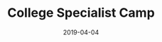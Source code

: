 ---
title: College Specialist Camp
location: AIA World Headquarters, Xenia, OH
image: /uploads/football/Kornblue Logo March 2016.JPG
permalink: /football/event/college
start_date: July 26-28, 2019
end_date: 
date: '2019-04-04'
layout: page
alt_url: 'http://www.kornbluekicking.com/?p=4429'
short_description: "A limited number of collegiate specialists are invited to take advantage of this camp. Kickers, punters, & long snappers will receive in-depth technical training and will be challenged on and off the field. Several of the nation’s top specialists will attend this event. Camp fee's will be $295 before 7/1 and $345 there after. Fees cover and include 2 instructional field sessions, 1 film session, housing, meals, and a training shirt."
sport: football
---